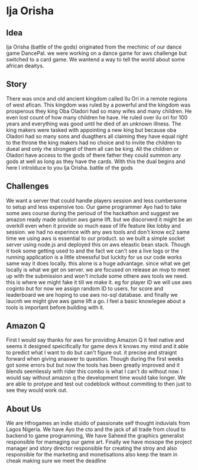 # Ija Orisha 

## Idea

Ija Orisha (battle of the gods) originated from the mechinic of our dance game DancePal. we were working on a dance game for aws challenge but switched to a card game. We wantend a way to tell the world about some african deaitys.

## Story

There was once and old ancient kingdom called Ilu Ori in a remote regions of west afican. This kingdom was ruled by a powerful and the kingdom was prosperous they king Oba Oladori had so many wifes and many children. He even lost count of how many children he have. He ruled over ilu ori for 100 years and everything was good until he died of an unknown illness.
The king makers were tasked with appointing a new king but because oba Oladori had so many sons and duagthers all claiming they have equal right to the throne the king makers had no choice and to invite the children to dueal and only rhe strongest of them all can be king. All the children or Oladori have access to the gods of there father they could summon any gods at well as long as they have the cards. With this the dual begins and here I introlduce to you Ija Orisha. battle of the gods

## Challenges

We want a server that could handle players session and less cumbersome to setup and less expensive too. Our game programmer Ayo had to take some aws course during the perioud of the hackathon and suggest we amazon ready made solution aws game lift. but we discorverd it might be an overkill even when it provide so much ease of life feature like lobby and session. we had no experince with any aws tools and don't know ec2 same time we using aws is essential to our product. so we built a simple socket server using node.js and deployed this on aws eleastic bean stack. Though it took some getting used to and the fact we can't see a live logs or the running application is a little streessful but luckity for us our code works same way it does locally. this alone is a huge advantage. since what we get locally is what we get on server. we are focused on release an mvp to meet up with the submission and won't include some othere aws tools we need. this is where we might fake it till we make it.
eg for player ID we will use aws coginto but for now we assign random ID to users. for score and leaderboard we are hoping to use aws no-sql database. and finally we laucnh we might give aws game lift a go. I feel a basic knowlegee about a tools is important before building with it.

## Amazon Q

First I would say thanks for aws for providing Amazon Q it feel native and seems it designed speicifically for game devs it knows my mind and it able to predict what I want to do but can't figure out. it precise and straignt forward when giving anaswer to question. Though during the first weeks got some errors but but now the tools has been greatly improved and it blends seemlessly with rider this combo is what I can't do without now. I would say without amazon q the development time would take longer. We are able to protype and test out codeblock without commiting to then just to see they would work out.

## About Us
We are Hfrogames an indie stuido of passionate  self thought induvials from Lagos Nigeria. We have Ayo the cto and the jack of all trade from cloud to backend to game programming, We have Saheed the graphics generalist responsible for mamaging our game art. Finally we have mosope the project manager and story director responsible for creating the stroy and also responsible for the marketing and monetisations also keep the team in cheak making sure we meet the deadline
